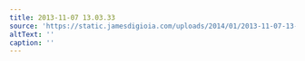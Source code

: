 ```yaml
---
title: 2013-11-07 13.03.33
source: 'https://static.jamesdigioia.com/uploads/2014/01/2013-11-07-13-03-33-scaled.jpg'
altText: ''
caption: ''
---
```


